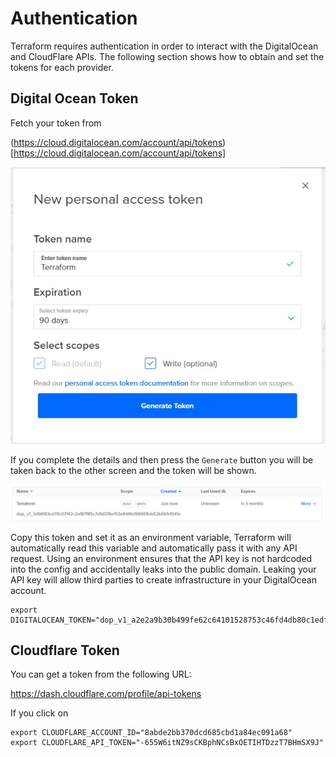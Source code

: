# Authentication

Terraform requires authentication in order to interact with the DigitalOcean and CloudFlare APIs. The following section shows how to obtain
and set the tokens for each provider.

## Digital Ocean Token

Fetch your token from 

(https://cloud.digitalocean.com/account/api/tokens)[https://cloud.digitalocean.com/account/api/tokens]

![](images/do_1.jpg)

If you complete the details and then press the `Generate` button you will be taken back to the other screen and the token will
be shown.

![](images/do_2.jpg)

Copy this token and set it as an environment variable, Terraform will automatically read this variable and automatically
pass it with any API request. Using an environment ensures that the API key is not hardcoded into the config and accidentally
leaks into the public domain. Leaking your API key will allow third parties to create infrastructure in your DigitalOcean
account.

```shell
export DIGITALOCEAN_TOKEN="dop_v1_a2e2a9b30b499fe62c64101528753c46fd4db80c1edfd3f5df2485c86344b78c"
```

## Cloudflare Token

You can get a token from the following URL:

https://dash.cloudflare.com/profile/api-tokens

If you click on 

```shell
export CLOUDFLARE_ACCOUNT_ID="8abde2bb370dcd685cbd1a84ec091a68"
export CLOUDFLARE_API_TOKEN="-655W6itNZ9sCKBphNCsBxOETIHTDzzT7BHmSX9J"
```
